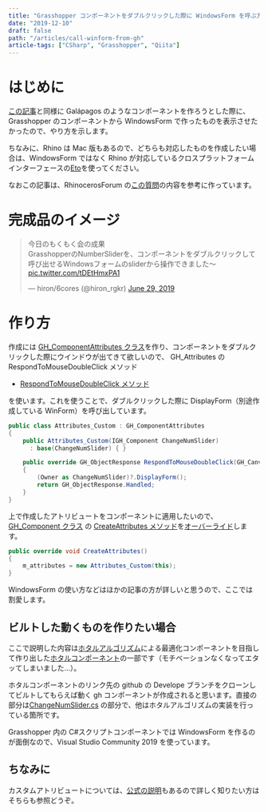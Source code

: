 ```yaml
---
title: "Grasshopper コンポーネントをダブルクリックした際に WindowsForm を呼ぶ方法"
date: "2019-12-10"
draft: false
path: "/articles/call-winform-from-gh"
article-tags: ["CSharp", "Grasshopper", "Qiita"]
---
```


# はじめに

[この記事](./colouring-gh-wire)と同様に Galápagos のようなコンポーネントを作ろうとした際に、Grasshopper のコンポーネントから WindowsForm で作ったものを表示させたかったので、やり方を示します。

ちなみに、Rhino は Mac 版もあるので、どちらも対応したものを作成したい場合は、WindowsForm ではなく Rhino が対応しているクロスプラットフォームインターフェースの[Eto](https://github.com/mcneel/Eto)を使ってください。

なおこの記事は、RhinocerosForum の[この質問](https://discourse.mcneel.com/t/optimization-plug-in-for-grasshopper-how-to-use-galapagos-interface-and-gene-pool/27267/18)の内容を参考に作っています。

# 完成品のイメージ

<blockquote class="twitter-tweet"><p lang="ja" dir="ltr">今日のもくもく会の成果<br>GrasshopperのNumberSliderを、コンポーネントをダブルクリックして呼び出せるWindowsフォームのsliderから操作できました～ <a href="https://t.co/tDEtHmxPA1">pic.twitter.com/tDEtHmxPA1</a></p>&mdash; hiron/6cores (@hiron_rgkr) <a href="https://twitter.com/hiron_rgkr/status/1144930156747751424?ref_src=twsrc%5Etfw">June 29, 2019</a></blockquote> <script async src="https://platform.twitter.com/widgets.js" charset="utf-8"></script>

# 作り方

作成には [GH_ComponentAttributes クラス](https://developer.rhino3d.com/api/grasshopper/html/T_Grasshopper_Kernel_Attributes_GH_ComponentAttributes.htm)を作り、コンポーネントをダブルクリックした際にウインドウが出てきて欲しいので、
GH_Attributes の RespondToMouseDoubleClick メソッド

- [RespondToMouseDoubleClick メソッド](https://developer.rhino3d.com/api/grasshopper/html/M_Grasshopper_Kernel_GH_Attributes_1_RespondToMouseDoubleClick.htm)

を使います。これを使うことで、ダブルクリックした際に DisplayForm（別途作成している WinForm）を呼び出しています。

```CS
public class Attributes_Custom : GH_ComponentAttributes 
{
    public Attributes_Custom(IGH_Component ChangeNumSlider)
      : base(ChangeNumSlider) { }

    public override GH_ObjectResponse RespondToMouseDoubleClick(GH_Canvas sender, GH_CanvasMouseEvent e)
    {
        (Owner as ChangeNumSlider)?.DisplayForm();
        return GH_ObjectResponse.Handled;
    }
}
```

上で作成したアトリビュートをコンポーネントに適用したいので、[GH_Component クラス](https://developer.rhino3d.com/api/grasshopper/html/Methods_T_Grasshopper_Kernel_GH_Component.htm) の [CreateAttributes メソッド](https://developer.rhino3d.com/api/grasshopper/html/M_Grasshopper_Kernel_GH_Component_CreateAttributes.htm)を[オーバーライド](https://docs.microsoft.com/ja-jp/dotnet/csharp/language-reference/keywords/override)します。

```CS
public override void CreateAttributes()
{
    m_attributes = new Attributes_Custom(this);
}
```

WindowsForm の使い方などはほかの記事の方が詳しいと思うので、ここでは割愛します。

## ビルトした動くものを作りたい場合

ここで説明した内容は[ホタルアルゴリズム](https://ja.wikipedia.org/wiki/%E3%83%9B%E3%82%BF%E3%83%AB%E3%82%A2%E3%83%AB%E3%82%B4%E3%83%AA%E3%82%BA%E3%83%A0)による最適化コンポーネントを目指して作り出した[ホタルコンポーネント](https://github.com/hrntsm/HotaruComponent/tree/develop)の一部です（モチベーションなくなってエタッてしまいました…）。

ホタルコンポーネントのリンク先の github の Develope ブランチをクローンしてビルトしてもらえば動く gh コンポーネントが作成されると思います。直接の部分は[ChangeNumSlider.cs](https://github.com/hrntsm/HotaruComponent/blob/develop/HotaruComponent/ChangeNumSlider.cs) の部分で、他はホタルアルゴリズムの実装を行っている箇所です。

Grasshopper 内の C#スクリプトコンポーネントでは WindowsForm を作るのが面倒なので、Visual Studio Community 2019 を使っています。

## ちなみに

カスタムアトリビュートについては、[公式の説明](https://developer.rhino3d.com/api/grasshopper/html/8a7974ab-7b2b-4f48-84d0-6e81b184e6b0.htm)もあるので詳しく知りたい方はそちらも参照どうぞ。
